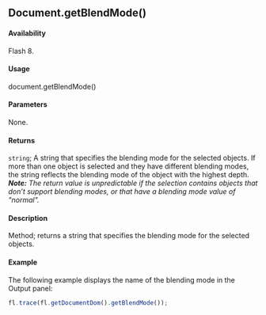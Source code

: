 ## Document.getBlendMode()

#### Availability

Flash 8.

#### Usage

document.getBlendMode()

#### Parameters

None.

#### Returns

`string`; A string that specifies the blending mode for the selected objects. If more than one object is selected and they have different blending modes, the string reflects the blending mode of the object with the highest depth.
***Note:** The return value is unpredictable if the selection contains objects that don’t support blending modes, or that have a blending mode value of "normal".*

#### Description

Method; returns a string that specifies the blending mode for the selected objects.

#### Example

The following example displays the name of the blending mode in the Output panel:

```javascript
fl.trace(fl.getDocumentDom().getBlendMode());
```
